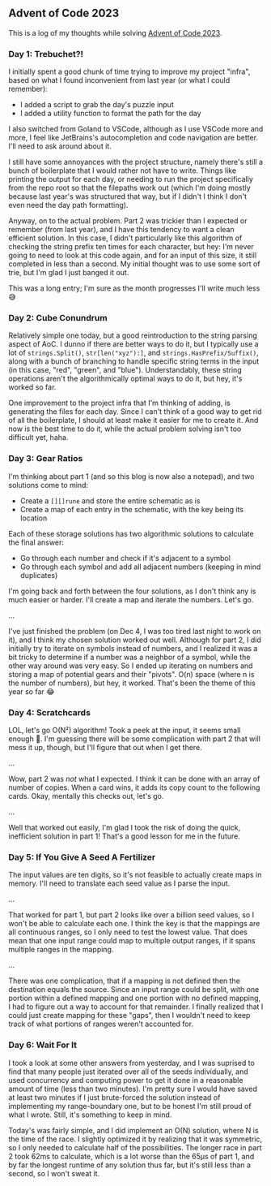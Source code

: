 ## Advent of Code 2023

This is a log of my thoughts while solving [Advent of Code 2023](https://adventofcode.com/2023).

### Day 1: Trebuchet?!

I initially spent a good chunk of time trying to improve my project "infra", based on what I found
inconvenient from last year (or what I could remember):

- I added a script to grab the day's puzzle input
- I added a utility function to format the path for the day

I also switched from Goland to VSCode, although as I use VSCode more and more, I feel like
JetBrains's autocompletion and code navigation are better. I'll need to ask around about it.

I still have some annoyances with the project structure, namely there's still a bunch of boilerplate
that I would rather not have to write. Things like printing the output for each day, or needing to
run the project specifically from the repo root so that the filepaths work out (which I'm doing
mostly because last year's was structured that way, but if I didn't I think I don't even need the
day path formatting).

Anyway, on to the actual problem. Part 2 was trickier than I expected or remember (from last year),
and I have this tendency to want a clean efficient solution. In this case, I didn't particularly
like this algorithm of checking the string prefix ten times for each character, but hey: I'm never
going to need to look at this code again, and for an input of this size, it still completed in less
than a second. My initial thought was to use some sort of trie, but I'm glad I just banged it out.

This was a long entry; I'm sure as the month progresses I'll write much less 😅

### Day 2: Cube Conundrum

Relatively simple one today, but a good reintroduction to the string parsing aspect of AoC. I dunno
if there are better ways to do it, but I typically use a lot of `strings.Split()`,
`str[len("xyz"):]`, and `strings.HasPrefix/Suffix()`, along with a bunch of branching to handle
specific string terms in the input (in this case, "red", "green", and "blue"). Understandably, these
string operations aren't the algorithmically optimal ways to do it, but hey, it's worked so far.

One improvement to the project infra that I'm thinking of adding, is generating the files for each
day. Since I can't think of a good way to get rid of all the boilerplate, I should at least make it
easier for me to create it. And now is the best time to do it, while the actual problem solving
isn't too difficult yet, haha.

### Day 3: Gear Ratios

I'm thinking about part 1 (and so this blog is now also a notepad), and two solutions come to mind:

- Create a `[][]rune` and store the entire schematic as is
- Create a map of each entry in the schematic, with the key being its location

Each of these storage solutions has two algorithmic solutions to calculate the final answer:

- Go through each number and check if it's adjacent to a symbol
- Go through each symbol and add all adjacent numbers (keeping in mind duplicates)

I'm going back and forth between the four solutions, as I don't think any is much easier or harder.
I'll create a map and iterate the numbers. Let's go.

...

I've just finished the problem (on Dec 4, I was too tired last night to work on it), and I think my
chosen solution worked out well. Although for part 2, I did initially try to iterate on symbols
instead of numbers, and I realized it was a bit tricky to determine if a number was a neighbor of a
symbol, while the other way around was very easy. So I ended up iterating on numbers and storing a
map of potential gears and their "pivots". O(n) space (where n is the number of numbers), but hey,
it worked. That's been the theme of this year so far 😂

### Day 4: Scratchcards

LOL, let's go O(N²) algorithm! Took a peek at the input, it seems small enough 🤣. I'm guessing
there will be some complication with part 2 that will mess it up, though, but I'll figure that out
when I get there.

...

Wow, part 2 was _not_ what I expected. I think it can be done with an array of number of copies.
When a card wins, it adds its copy count to the following cards. Okay, mentally this checks out,
let's go.

...

Well that worked out easily, I'm glad I took the risk of doing the quick, inefficient solution in
part 1! That's a good lesson for me in the future.

### Day 5: If You Give A Seed A Fertilizer

The input values are ten digits, so it's not feasible to actually create maps in memory. I'll need
to translate each seed value as I parse the input.

...

That worked for part 1, but part 2 looks like over a billion seed values, so I won't be able to
calculate each one. I think the key is that the mappings are all continuous ranges, so I only need
to test the lowest value. That does mean that one input range could map to multiple output ranges,
if it spans multiple ranges in the mapping.

...

There was one complication, that if a mapping is not defined then the destination equals the source.
Since an input range could be split, with one portion within a defined mapping and one portion with
no defined mapping, I had to figure out a way to account for that remainder. I finally realized that
I could just create mapping for these "gaps", then I wouldn't need to keep track of what portions of
ranges weren't accounted for.

### Day 6: Wait For It

I took a look at some other answers from yesterday, and I was suprised to find that many people just
iterated over all of the seeds individually, and used concurrency and computing power to get it done
in a reasonable amount of time (less than two minutes). I'm pretty sure I would have saved at least
two minutes if I just brute-forced the solution instead of implementing my range-boundary one, but
to be honest I'm still proud of what I wrote. Still, it's something to keep in mind.

Today's was fairly simple, and I did implement an O(N) solution, where N is the time of the race. I
slightly optimized it by realizing that it was symmetric, so I only needed to calculate half of the
possibilities. The longer race in part 2 took 62ms to calculate, which is a lot worse than the 65µs
of part 1, and by far the longest runtime of any solution thus far, but it's still less than a
second, so I won't sweat it.
